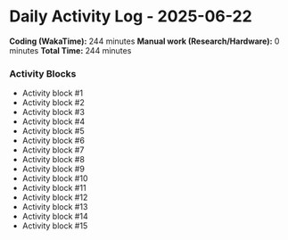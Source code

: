 # Daily Activity Log - 2025-06-22

**Coding (WakaTime):** 244 minutes
**Manual work (Research/Hardware):** 0 minutes
**Total Time:** 244 minutes

### Activity Blocks
- Activity block #1
- Activity block #2
- Activity block #3
- Activity block #4
- Activity block #5
- Activity block #6
- Activity block #7
- Activity block #8
- Activity block #9
- Activity block #10
- Activity block #11
- Activity block #12
- Activity block #13
- Activity block #14
- Activity block #15
